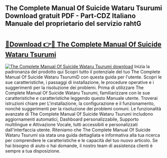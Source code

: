 ## The Complete Manual Of Suicide Wataru Tsurumi Download gratuit PDF - Part-CDZ Italiano Manuale del proprietario del servizio rahtG

# <h2><a href="http://dfd76b.blite.top/?on=The+Complete+Manual+Of+Suicide+Wataru+Tsurumi">🔗Download 👉🔴 The Complete Manual Of Suicide Wataru Tsurumi</a></h2>

[![The Complete Manual Of Suicide Wataru Tsurumi download](https://i.imgur.com/lujVjoI.png)](http://dfd76b.blite.top/?on=The+Complete+Manual+Of+Suicide+Wataru+Tsurumi)
Inizia la padronanza del prodotto qui Scopri tutto il potenziale del tuo The Complete Manual Of Suicide Wataru TsurumiD con questa guida per l'utente. Scopri le sue caratteristiche, i passaggi di installazione, le procedure operative e i suggerimenti per la risoluzione dei problemi. Prima di utilizzare The Complete Manual Of Suicide Wataru Tsurumi, familiarizzare con le sue caratteristiche e caratteristiche leggendo questo Manuale utente. Troverai istruzioni chiare per L'installazione, la configurazione e il funzionamento, nonché suggerimenti per la risoluzione dei problemi comuni. Le funzionalità avanzate di The Complete Manual Of Suicide Wataru Tsurumi includono aggiornamenti automatici, Dashboard personalizzabile, Supporto multilingue e Attivazione Vocale, tutti accessibili e personalizzati dall'interfaccia utente. Riteniamo che The Complete Manual Of Suicide Wataru Tsurumi sia stata una guida dettagliata e informativa alla tua ricerca per comprendere le caratteristiche e le capacità del tuo nuovo articolo. Se hai bisogno di aiuto o hai domande, il nostro team di assistenza clienti è sempre a tua disposizione.
